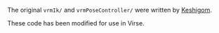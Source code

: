 The original `vrmIk/` and `vrmPoseController/` were written by [Keshigom](https://github.com/Keshigom).  

These code has been modified for use in Virse.
